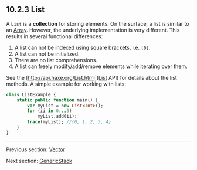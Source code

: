 ## 10.2.3 List

A `List` is a **collection** for storing elements.  On the surface, a list is similar to an [Array](std-Array.md).  However, the underlying implementation is very different.  This results in several functional differences:



1. A list can not be indexed using square brackets, i.e. `[0]`.
2. A list can not be initialized.
3. There are no list comprehensions.
4. A list can freely modify/add/remove elements while iterating over them.



See the [http://api.haxe.org/List.html](List API) for details about the list methods.  A simple example for working with lists:
```haxe
class ListExample {
	static public function main() {
		var myList = new List<Int>();
		for (ii in 0...5)
			myList.add(ii);
		trace(myList); //{0, 1, 2, 3, 4}
	}
}


```

---

Previous section: [Vector](std-vector.md)

Next section: [GenericStack](std-GenericStack.md)